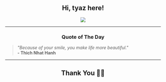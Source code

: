 <h2 align="center"> Hi, tyaz here!</h2>

<p align="center">
<a href="https://github.com/tyazx" alt="github streak"><img src="https://dvst-streak.herokuapp.com/?user=tyazx&theme=tokyonight&fire=DD472C"></a>
</p>

<hr>
<h3 align="center">Quote of The Day</h3>
<p align="center">
<blockquote>
<i>"Because of your smile, you make life more beautiful."</i>
<br>
<b>- Thich Nhat Hanh</b>
</blockquote>
</p>


<hr>
<h2 align="center">Thank You 🙏🏼</h2>
